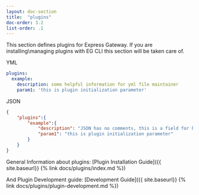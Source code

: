 ```yaml
---
layout: doc-section
title:  "plugins"
doc-order: 3.2
list-order: .1
---
```


This section defines plugins for Express Gateway.
If you are installing\managing plugins with EG CLI this section will be taken care of.

YML
```yml
plugins:
  example:
    description: some helpful information for yml file maintainer
    param1: 'this is plugin initialization parameter'
```

JSON
```json
{
    "plugins":{
        "example":{
            "description": "JSON has no comments, this is a field for helpful info",
            "param1": "this is plugin initialization parameter"
        }
    }
}
```
General Information about plugins:
[Plugin Installation Guide]({{ site.baseurl}} {% link docs/plugins/index.md %})

And Plugin Development guide:
[Development Guide]({{ site.baseurl}} {% link docs/plugins/plugin-development.md %})
